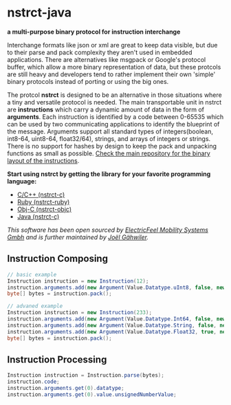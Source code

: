 # nstrct-java

**a multi-purpose binary protocol for instruction interchange**

Interchange formats like json or xml are great to keep data visible, but due to their parse and pack complexity they aren't used in embedded applications. There are alternatives like msgpack or Google's protocol buffer, which allow a more binary representation of data, but these protcols are still heavy and developers tend to rather implement their own 'simple' binary protocols instead of porting or using the big ones. 

The protcol **nstrct** is designed to be an alternative in those situations where a tiny and versatile protocol is needed. The main transportable unit in nstrct are **instructions** which carry a dynamic amount of data in the form of **arguments**. Each instruction is identified by a code between 0-65535 which can be used by two communicating applications to identify the blueprint of the message. Arguments support all standard types of integers(boolean, int8-64, uint8-64, float32/64), strings, and arrays of integers or strings. There is no support for hashes by design to keep the pack and unpacking functions as small as possible. [Check the main repository for the binary layout of the instructions](http://github.com/nstrct/nstrct).

**Start using nstrct by getting the library for your favorite programming language:**

* [C/C++ (nstrct-c)](http://github.com/nstrct/nstrct-c)
* [Ruby (nstrct-ruby)](http://github.com/nstrct/nstrct-ruby)
* [Obj-C (nstrct-objc)](http://github.com/nstrct/nstrct-objc)
* [Java (nstrct-c)](http://github.com/nstrct/nstrct-java)

_This software has been open sourced by [ElectricFeel Mobility Systems Gmbh](http://electricfeel.com) and is further maintained by [Joël Gähwiler](http://github.com/256dpi)._

## Instruction Composing

```java
// basic example
Instruction instruction = new Instruction(12);
instruction.arguments.add(new Argument(Value.Datatype.uInt8, false, new Value(253)));
byte[] bytes = instruction.pack();

// advaned example
Instruction instruction = new Instruction(233);
instruction.arguments.add(new Argument(Value.Datatype.Int64, false, new Value(87347323)));
instruction.arguments.add(new Argument(Value.Datatype.String, false, new Value("hello there")));
instruction.arguments.add(new Argument(Value.Datatype.Float32, true, new Value(5.4), new Value(5.3), new Value(5.1)));
byte[] bytes = instruction.pack();
```

## Instruction Processing

```java
Instruction instruction = Instruction.parse(bytes);
instruction.code;
instruction.arguments.get(0).datatype;
instruction.arguments.get(0).value.unsignedNumberValue;
```
